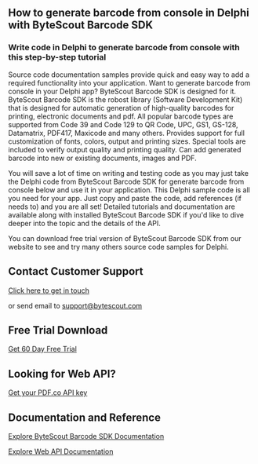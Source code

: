 ## How to generate barcode from console in Delphi with ByteScout Barcode SDK

### Write code in Delphi to generate barcode from console with this step-by-step tutorial

Source code documentation samples provide quick and easy way to add a required functionality into your application. Want to generate barcode from console in your Delphi app? ByteScout Barcode SDK is designed for it. ByteScout Barcode SDK is the robost library (Software Development Kit) that is designed for automatic generation of high-quality barcodes for printing, electronic documents and pdf. All popular barcode types are supported from Code 39 and Code 129 to QR Code, UPC, GS1, GS-128, Datamatrix, PDF417, Maxicode and many others. Provides support for full customization of fonts, colors, output and printing sizes. Special tools are included to verify output quality and printing quality. Can add generated barcode into new or existing documents, images and PDF.

You will save a lot of time on writing and testing code as you may just take the Delphi code from ByteScout Barcode SDK for generate barcode from console below and use it in your application. This Delphi sample code is all you need for your app. Just copy and paste the code, add references (if needs to) and you are all set! Detailed tutorials and documentation are available along with installed ByteScout Barcode SDK if you'd like to dive deeper into the topic and the details of the API.

You can download free trial version of ByteScout Barcode SDK from our website to see and try many others source code samples for Delphi.

## Contact Customer Support

[Click here to get in touch](https://bytescout.zendesk.com/hc/en-us/requests/new?subject=ByteScout%20Barcode%20SDK%20Question)

or send email to [support@bytescout.com](mailto:support@bytescout.com?subject=ByteScout%20Barcode%20SDK%20Question) 

## Free Trial Download

[Get 60 Day Free Trial](https://bytescout.com/download/web-installer?utm_source=github-readme)

## Looking for Web API? 

[Get your PDF.co API key](https://pdf.co/documentation/api?utm_source=github-readme)

## Documentation and Reference

[Explore ByteScout Barcode SDK Documentation](https://bytescout.com/documentation/index.html?utm_source=github-readme)

[Explore Web API Documentation](https://pdf.co/documentation/api?utm_source=github-readme)